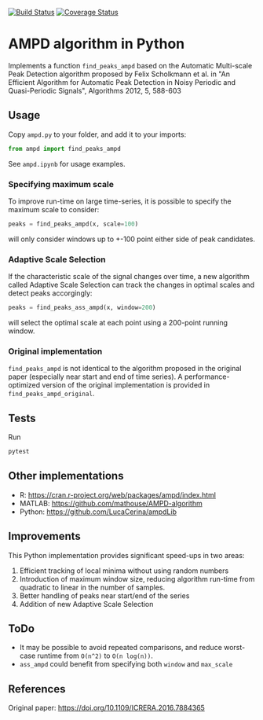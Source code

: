 [![Build Status](https://travis-ci.com/ig248/pyampd.svg?branch=master)](https://travis-ci.com/ig248/pyampd)
[![Coverage Status](https://codecov.io/gh/ig248/pyampd/branch/master/graph/badge.svg)](https://codecov.io/gh/ig248/pyampdgit)

# AMPD algorithm in Python
Implements a function `find_peaks_ampd` based on the Automatic Multi-scale
Peak Detection algorithm proposed by Felix Scholkmann et al. in
"An Efficient Algorithm for Automatic Peak Detection in
Noisy Periodic and Quasi-Periodic Signals", Algorithms 2012,
 5, 588-603

## Usage
Copy `ampd.py` to your folder, and add it to your imports:
```python
from ampd import find_peaks_ampd
```

See `ampd.ipynb` for usage examples.

### Specifying maximum scale
To improve run-time on large time-series, it is possible to specify the maximum scale to consider:
```python
peaks = find_peaks_ampd(x, scale=100)
```
will only consider windows up to +-100 point either side of peak candidates.

### Adaptive Scale Selection
If the characteristic scale of the signal changes over time, a new algorithm called
Adaptive Scale Selection can track the changes in optimal scales and detect peaks accorgingly:
```python
peaks = find_peaks_ass_ampd(x, window=200)
```
will select the optimal scale at each point using a 200-point running window.


### Original implementation
`find_peaks_ampd` is not identical to the algorithm proposed in the original paper (especially near start and end of time series).
 A performance-optimized version of the original implementation is provided in `find_peaks_ampd_original`.


## Tests
Run
```bash
pytest
```

## Other implementations
- R: https://cran.r-project.org/web/packages/ampd/index.html
- MATLAB: https://github.com/mathouse/AMPD-algorithm
- Python: https://github.com/LucaCerina/ampdLib

## Improvements
This Python implementation provides significant speed-ups in two areas:
1. Efficient tracking of local minima without using random numbers
2. Introduction of maximum window size, reducing algorithm run-time from
quadratic to linear in the number of samples.
3. Better handling of peaks near start/end of the series
4. Addition of new Adaptive Scale Selection 

## ToDo
- It may be possible to avoid repeated comparisons, and reduce worst-case
runtime from `O(n^2)` to `O(n log(n))`.
- `ass_ampd` could benefit from specifying both `window` and `max_scale`

## References
Original paper: https://doi.org/10.1109/ICRERA.2016.7884365
